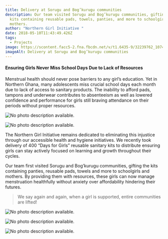 ```yaml
---
title: Delivery at Sorugu and Bog’kurugu communities
description: Our team visited Sorugu and Bog’kurugu communities, gifting the
  kits containing reusable pads, towels, panties, and more to schoolgirls and
  mothers.
author: "Northern Girl Initiative "
date: 2018-05-10T11:43:49.426Z
tags:
  - Projects
image: https://scontent.facc5-2.fna.fbcdn.net/v/t1.6435-9/32239762_1074067436082084_3021288722827051008_n.jpg?_nc_cat=101&ccb=1-7&_nc_sid=dd63ad&_nc_ohc=uA7E-aPC6WsAX8rzB6S&_nc_ht=scontent.facc5-2.fna&oh=00_AfCjtY_uY3PLW-DOAnlvWQe0xZV4voW90otiWVHl4n48qw&oe=65E4400C
imageAlt: Delivery at Sorugu and Bog’kurugu communities
---
```



#### Ensuring Girls Never Miss School Days Due to Lack of Resources

Menstrual health should never pose barriers to any girl’s education. Yet in Northern Ghana, many adolescents miss crucial school days each month due to lack of access to sanitary products. The inability to afford pads, tampons and underwear contributes to absenteeism as well as lowered confidence and performance for girls still braving attendance on their periods without proper resources.

<!--StartFragment-->

![No photo description available.](https://scontent.facc5-1.fna.fbcdn.net/v/t1.6435-9/32247315_1074067179415443_8995541064232206336_n.jpg?_nc_cat=102&ccb=1-7&_nc_sid=dd63ad&_nc_ohc=5139RkOBGQwAX_oAKq7&_nc_ht=scontent.facc5-1.fna&oh=00_AfDb5LCYov2iLwrJ-q3sykpYiWDdrcZ1EJl3QD515gVX3w&oe=65E442B7)

<!--EndFragment-->



<!--StartFragment-->

![No photo description available.](https://scontent.facc5-2.fna.fbcdn.net/v/t1.6435-9/32266540_1074067439415417_3611457490320883712_n.jpg?_nc_cat=111&ccb=1-7&_nc_sid=dd63ad&_nc_ohc=cnVewKOQz_kAX8uz0fI&_nc_ht=scontent.facc5-2.fna&oh=00_AfCSC3xx1m1PUwWAaiFb7EP9_y2aPSrZZJw5ckeDpnuAUA&oe=65E43789)

<!--EndFragment-->



The Northern Girl Initiative remains dedicated to eliminating this injustice through our accessible health and hygiene initiatives. We recently took delivery of 400 “Days for Girls” reusable sanitary kits to distribute ensuring girls can stay actively focused on learning and growth throughout their cycles.

Our team first visited Sorugu and Bog’kurugu communities, gifting the kits containing panties, reusable pads, towels and more to schoolgirls and mothers. By providing them with resources, these girls can now manage menstruation healthfully without anxiety over affordability hindering their futures.

> We say again and again, when a girl is supported, entire communities are lifted!

<!--StartFragment-->

![No photo description available.](https://scontent.facc5-1.fna.fbcdn.net/v/t1.6435-9/32267291_1074067262748768_7685541180997632000_n.jpg?_nc_cat=102&ccb=1-7&_nc_sid=dd63ad&_nc_ohc=nWKyBehyolEAX9p0iSn&_nc_ht=scontent.facc5-1.fna&oh=00_AfBMEaNbxN9q30UhZe_C43C5olT1c7bVPyP-twJEdjVaYw&oe=65E45692)

<!--EndFragment-->

<!--StartFragment-->

![No photo description available.](https://scontent.facc5-1.fna.fbcdn.net/v/t1.6435-9/32239602_1074067276082100_2854592576688750592_n.jpg?_nc_cat=107&ccb=1-7&_nc_sid=dd63ad&_nc_ohc=e5gSogn_MkgAX9EvKfc&_nc_ht=scontent.facc5-1.fna&oh=00_AfB1LS2x8lh-J63W69bx0m8peJes8GvvUfuBeU_BAKGbvg&oe=65E434AD)

<!--EndFragment--><!--StartFragment-->

![No photo description available.](https://scontent.facc5-1.fna.fbcdn.net/v/t1.6435-9/32266457_1074067342748760_5942323000475910144_n.jpg?_nc_cat=102&ccb=1-7&_nc_sid=dd63ad&_nc_ohc=g4y6T-qYoscAX_4eIL6&_nc_ht=scontent.facc5-1.fna&oh=00_AfDlfHSRJCodCcng6Mu5Bo5kupG7HeLTHfef9Oz7xAAQOw&oe=65E43AF6)

<!--EndFragment-->